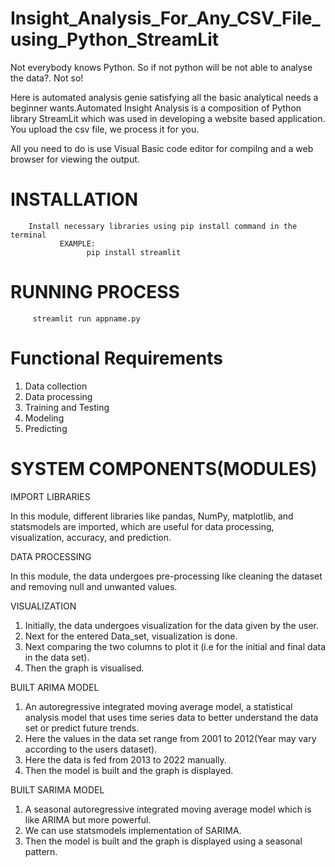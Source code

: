 # Insight_Analysis_For_Any_CSV_File_using_Python_StreamLit
Not everybody knows Python. So if not python will be not able to analyse the data?. Not so! 
     
Here is automated analysis genie satisfying all the basic analytical needs a beginner wants.Automated Insight Analysis is a composition of Python library StreamLit which was used in developing a website based application. You upload the csv file, we process it for you.

All you need to do is use Visual Basic code editor for compilng and a web browser for viewing the output.

# INSTALLATION
        Install necessary libraries using pip install command in the terminal
               EXAMPLE:
                     pip install streamlit
             
# RUNNING PROCESS
         streamlit run appname.py
         
# Functional Requirements

1. Data collection
2. Data processing
3. Training and Testing
4. Modeling
5. Predicting

# SYSTEM COMPONENTS(MODULES)

IMPORT LIBRARIES

In this module, different libraries like pandas, NumPy, matplotlib, and statsmodels are imported, which are useful for data processing, visualization, 
accuracy, and prediction.

DATA PROCESSING

In this module, the data undergoes pre-processing like cleaning the dataset and removing null and unwanted values.

VISUALIZATION

1. Initially, the data undergoes visualization for the data given by the user.
2. Next for the entered Data_set, visualization is done.
3. Next comparing the two columns to plot it  (i.e for the initial and final data in the data set).
4. Then the graph is visualised.

BUILT ARIMA MODEL

1. An autoregressive integrated moving average model, a statistical analysis model that uses time series data to better understand the data set or predict future trends.
2. Here the values in the data set range from 2001 to 2012(Year may vary according to the users dataset).
3. Here the data is fed from 2013 to 2022 manually.
4. Then the model is built and the graph is displayed.

BUILT SARIMA MODEL

1. A seasonal autoregressive integrated moving average model which is like ARIMA but more powerful.
2. We can use statsmodels implementation of SARIMA.
3. Then the model is built and the graph is displayed using a seasonal pattern.
